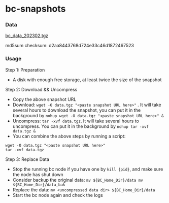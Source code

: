 
# bc-snapshots


### Data

[bc_data_202302.tgz](https://pub-10cd0733ed3540f1a5bd893cdcaf4027.r2.dev/bc-snapshot.tar)

md5sum checksum: d2aa8443768d724e33c46d1872467523



### Usage

Step 1: Preparation
- A disk with enough free storage, at least twice the size of the snapshot

Step 2: Download && Uncompress
- Copy the above snapshot URL
- Download:  `wget -O data.tgz "<paste snapshot URL here>"` . It will take several hours to download the snapshot, you can put it in the background by `nohup wget -O data.tgz "<paste snapshot URL here>" &`
- Uncompress: `tar -xvf data.tgz`. It will take several hours to uncompress. You can put it in the background by `nohup tar -xvf data.tgz &`
- You can combine the above steps by running a script:
```
wget -O data.tgz "<paste snapshot URL here>"
tar -xvf data.tgz
```

Step 3: Replace Data
- Stop the running bc node if you have one by `kill {pid}`, and make sure the node has shut down
- Consider backup the original data: `mv ${BC_Home_Dir}/data mv ${BC_Home_Dir}/data_bak`
- Replace the data: `mv <uncompressed data dir> ${BC_Home_Dir}/data`
- Start the bc node again and check the logs
